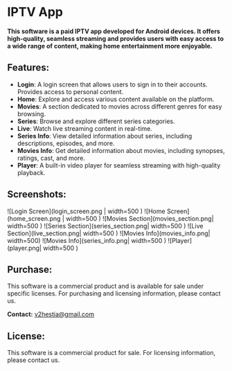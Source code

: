 # IPTV App

**This software is a paid IPTV app developed for Android devices. It offers high-quality, seamless streaming and provides users with easy access to a wide range of content, making home entertainment more enjoyable.**

## Features:
- **Login**: A login screen that allows users to sign in to their accounts. Provides access to personal content.
- **Home**: Explore and access various content available on the platform.
- **Movies**: A section dedicated to movies across different genres for easy browsing.
- **Series**: Browse and explore different series categories.
- **Live**: Watch live streaming content in real-time.
- **Series Info**: View detailed information about series, including descriptions, episodes, and more.
- **Movies Info**: Get detailed information about movies, including synopses, ratings, cast, and more.
- **Player**: A built-in video player for seamless streaming with high-quality playback.

## Screenshots:
![Login Screen](login_screen.png | width=500 )
![Home Screen](home_screen.png | width=500 )
![Movies Section](movies_section.png| width=500 )
![Series Section](series_section.png| width=500 )
![Live Section](live_section.png| width=500 )
![Movies Info](movies_info.png| width=500)
![Movies Info](series_info.png| width=500 )
![Player](player.png| width=500 )


## Purchase:
This software is a commercial product and is available for sale under specific licenses. For purchasing and licensing information, please contact us.

**Contact:** v2hestia@gmail.com

## License:
This software is a commercial product for sale. For licensing information, please contact us.
